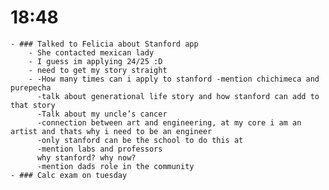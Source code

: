 # 18:48
	- ### Talked to Felicia about Stanford app
		- She contacted mexican lady
		- I guess im applying 24/25 :D
		- need to get my story straight
		- -How many times can i apply to stanford -mention chichimeca and purepecha
		  -talk about generational life story and how stanford can add to that story
		  -Talk about my uncle’s cancer
		  -connection between art and engineering, at my core i am an artist and thats why i need to be an engineer
		  -only stanford can be the school to do this at
		  -mention labs and professors
		  why stanford? why now?
		  -mention dads role in the community
	- ### Calc exam on tuesday